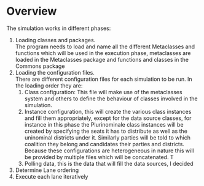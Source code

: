 # Overview

The simulation works in different phases:
1. Loading classes and packages.  
The program needs to load and name all the different Metaclasses and functions which will be used in the execution
 phase, metaclasses are loaded in the Metaclasses package and functions and classes in the Commons package
2. Loading the configuration files.  
There are different configuration files for each simulation to be run. In the loading order they are:
    1. Class configuration: This file will make use of the metaclasses system and others to define the behaviour of
     classes involved in the simulation.
    2. Instance configuration, this will create the various class instances and fill them appropriately, except for
     the data source classes, for instance in this phase the Plurinominale class instances will be created by specifying
      the seats it has to distribute as well as the uninominal districts under it. Similarly parties will be told to
       which coalition they belong and candidates their parties and districts.  
       Because these configurations are heterogeneous in nature this will be provided by multiple files which will be
        concatenated. T
    3. Polling data, this is the data that will fill the data sources, I decided
3. Determine Lane ordering
4. Execute each lane iteratively

